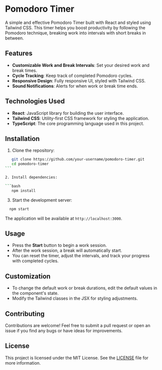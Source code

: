 # Pomodoro Timer

A simple and effective Pomodoro Timer built with React and styled using Tailwind CSS. This timer helps you boost productivity by following the Pomodoro technique, breaking work into intervals with short breaks in between.

## Features

- **Customizable Work and Break Intervals**: Set your desired work and break times.
- **Cycle Tracking**: Keep track of completed Pomodoro cycles.
- **Responsive Design**: Fully responsive UI, styled with Tailwind CSS.
- **Sound Notifications**: Alerts for when work or break time ends.

## Technologies Used

- **React**: JavaScript library for building the user interface.
- **Tailwind CSS**: Utility-first CSS framework for styling the application.
- **TypeScript**: The core programming language used in this project.

## Installation

1. Clone the repository:

````bash
   git clone https://github.com/your-username/pomodoro-timer.git
   cd pomodoro-timer
```

2. Install dependencies:

```bash
   npm install
````

3. Start the development server:

```bash
  npm start
```

The application will be available at `http://localhost:3000`.

## Usage

- Press the **Start** button to begin a work session.
- After the work session, a break will automatically start.
- You can reset the timer, adjust the intervals, and track your progress with completed cycles.

## Customization

- To change the default work or break durations, edit the default values in the component's state.
- Modify the Tailwind classes in the JSX for styling adjustments.

## Contributing

Contributions are welcome! Feel free to submit a pull request or open an issue if you find any bugs or have ideas for improvements.

## License

This project is licensed under the MIT License. See the [LICENSE](LICENSE) file for more information.
